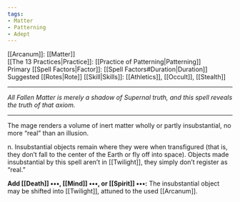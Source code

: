 ```yaml
---
tags:
- Matter
- Patterning
- Adept
---
```


[[Arcanum]]: [[Matter]]\
[[The 13 Practices|Practice]]: [[Practice of Patterning|Patterning]]\
Primary [[Spell Factors|Factor]]: [[Spell Factors#Duration|Duration]]\
Suggested [[Rotes|Rote]] [[Skill|Skills]]: [[Athletics]], [[Occult]], [[Stealth]]

---

_All Fallen Matter is merely a shadow of Supernal truth, and this spell reveals the truth of that axiom._

---

The mage renders a volume of inert matter wholly or partly insubstantial, no more “real” than an illusion.

n. Insubstantial objects remain where they were when transfigured (that is, they don’t fall to the center of the Earth or fly off into space). Objects made insubstantial by this spell aren’t in [[Twilight]], they simply don’t register as “real.”

**Add [[Death]] •••, [[Mind]] •••, or [[Spirit]] •••:** The insubstantial object may be shifted into [[Twilight]], attuned to the used [[Arcanum]].